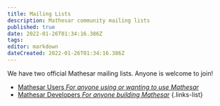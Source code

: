 ```yaml
---
title: Mailing Lists
description: Mathesar community mailing lists
published: true
date: 2022-01-26T01:34:16.386Z
tags: 
editor: markdown
dateCreated: 2022-01-26T01:34:16.386Z
---
```


We have two official Mathesar mailing lists. Anyone is welcome to join!

- [Mathesar Users *For anyone using or wanting to use Mathesar*](https://groups.google.com/a/mathesar.org/g/mathesar-users/)
- [Mathesar Developers *For anyone building Mathesar*](https://groups.google.com/a/mathesar.org/g/mathesar-developers/)
{.links-list}
